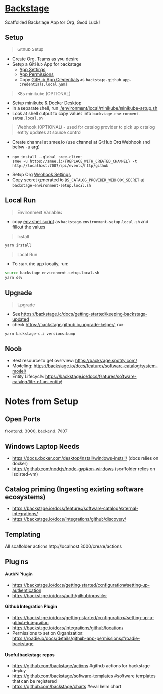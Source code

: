 # [Backstage](https://backstage.io)

Scaffolded Backstage App for Org, Good Luck!

## Setup
> Github Setup
* Create Org, Teams as you desire
* Setup a GitHub App for backstage 
  * [App Settings](./environment/local/github/backstage-github-app-settings.pdf)
  * [App Permissions](./environment/local/github/backstage-github-app-organization-permissions.pdf)
  * Copy [GitHub App Credentials](./environment/local/github/backstage-github-app-credentials.yaml) as `backstage-github-app-credentials.local.yaml`

> K8s minikube (OPTIONAL)
* Setup minikube & Docker Desktop
* In a separate shell, run [./environment/local/minikube/minikube-setup.sh](./environment/local/minikube/minikube-setup.sh) 
* Look at shell output to copy values into `backstage-environment-setup.local.sh`

> Webhook (OPTIONAL) - used for catalog provider to pick up catalog entity updates at source control
* Create channel at smee.io (use channel at GitHub Org Webhook and below -u arg)
* ```
  npm install --global smee-client
  smee -u https://smee.io/{REPLACE_WITH_CREATED_CHANNEL} -t http://localhost:7007/api/events/http/github
  ```
* Setup Org [Webhook Settings](./environment/local/github/backstage-github-webhook-settings.pdf)
* Copy secret generated to `BS_CATALOG_PROVIDER_WEBHOOK_SECRET` at `backstage-environment-setup.local.sh`

## Local Run
> Environment Variables
* copy [env shell script](./environment/local/backstage-environment-setup.sh) as `backstage-environment-setup.local.sh` and fillout the values

> Install
```sh
yarn install
```

> Local Run
* To start the app locally, run:
```sh
source backstage-environment-setup.local.sh
yarn dev
```

## Upgrade
> Upgrade
* See https://backstage.io/docs/getting-started/keeping-backstage-updated
* check https://backstage.github.io/upgrade-helper/, run:
```sh
yarn backstage-cli versions:bump
```

## Noob
* Best resource to get overview: https://backstage.spotify.com/
* Modeling: https://backstage.io/docs/features/software-catalog/system-model/
* Entity Lifecycle: https://backstage.io/docs/features/software-catalog/life-of-an-entity/
  
# Notes from Setup
## Open Ports
frontend: 3000, backend: 7007

## Windows Laptop Needs
- https://docs.docker.com/desktop/install/windows-install/ (docs relies on docker)
- https://github.com/nodejs/node-gyp#on-windows (scaffolder relies on isolated-vm)

## Catalog priming (Ingesting existing software ecosystems)
* https://backstage.io/docs/features/software-catalog/external-integrations/
* https://backstage.io/docs/integrations/github/discovery/

## Templating
All scaffolder actions http://localhost:3000/create/actions

## Plugins
#### AuthN Plugin
* https://backstage.io/docs/getting-started/configuration#setting-up-authentication
* https://backstage.io/docs/auth/github/provider
#### Github Integration Plugin
* https://backstage.io/docs/getting-started/configuration#setting-up-a-github-integration
* https://backstage.io/docs/integrations/github/locations
* Permissions to set on Organization: https://roadie.io/docs/details/github-app-permissions/#roadie-backstage

#### Useful backstage repos
* https://github.com/backstage/actions #github actions for backstage deploy
* https://github.com/backstage/software-templates #software templates that can be registered
* https://github.com/backstage/charts #eval helm chart
